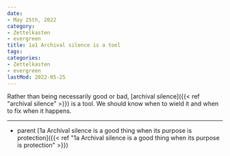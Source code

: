 ```yaml
---
date:
- May 25th, 2022
category:
- Zettelkasten
- evergreen
title: 1a1 Archival silence is a tool
tags:
categories:
- Zettelkasten
- evergreen
lastMod: 2022-05-25
---
```

Rather than being necessarily good or bad, [archival silence]({{< ref "archival silence" >}}) is a tool. We should know when to wield it and when to fix when it happens.

-----

- parent [1a Archival silence is a good thing when its purpose is protection]({{< ref "1a Archival silence is a good thing when its purpose is protection" >}})
